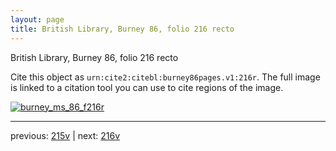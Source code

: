 ```yaml
---
layout: page
title: British Library, Burney 86, folio 216 recto
---
```


British Library, Burney 86, folio 216 recto

Cite this object as `urn:cite2:citebl:burney86pages.v1:216r`.  The full image is linked to a citation tool you can use to cite regions of the image.

[![burney_ms_86_f216r](http://www.homermultitext.org/iipsrv?IIIF=/project/homer/pyramidal/deepzoom/citebl/burney86imgs/v1/burney_ms_86_f216r.tif/full/800,/0/default.jpg)](http://www.homermultitext.org/ict2/?urn=urn:cite2:citebl:burney86imgs.v1:burney_ms_86_f216r) 

---

previous:  [215v](../215v/) | next: [216v](../216v/)